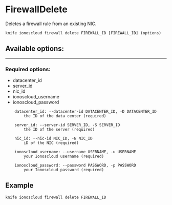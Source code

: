 # FirewallDelete

Deletes a firewall rule from an existing NIC.

    knife ionoscloud firewall delete FIREWALL_ID [FIREWALL_ID] (options)


## Available options:
---

### Required options:
* datacenter_id
* server_id
* nic_id
* ionoscloud_username
* ionoscloud_password

```
    datacenter_id: --datacenter-id DATACENTER_ID, -D DATACENTER_ID
        the ID of the data center (required)

    server_id: --server-id SERVER_ID, -S SERVER_ID
        the ID of the server (required)

    nic_id: --nic-id NIC_ID, -N NIC_ID
        iD of the NIC (required)

    ionoscloud_username: --username USERNAME, -u USERNAME
        your Ionoscloud username (required)

    ionoscloud_password: --password PASSWORD, -p PASSWORD
        your Ionoscloud password (required)

```

## Example

    knife ionoscloud firewall delete FIREWALL_ID 
